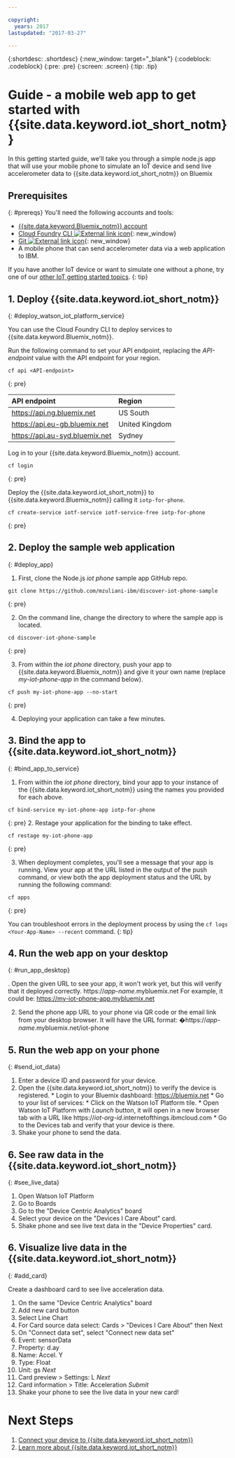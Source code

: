 ```yaml
---

copyright:
  years: 2017
lastupdated: "2017-03-27"

---
```


{:shortdesc: .shortdesc}
{:new_window: target="_blank"}
{:codeblock: .codeblock}
{:pre: .pre}
{:screen: .screen}
{:tip: .tip}


# Guide - a mobile web app to get started with {{site.data.keyword.iot_short_notm}} 
In this getting started guide, we'll take you through a simple node.js app that will use your mobile phone to simulate an IoT device and send live accelerometer data to {{site.data.keyword.iot_short_notm}} on Bluemix

## Prerequisites
{: #prereqs}
You'll need the following accounts and tools:
* [{{site.data.keyword.Bluemix_notm}} account](https://console.ng.bluemix.net/registration/)
* [Cloud Foundry CLI ![External link icon](../../icons/launch-glyph.svg "External link icon")](https://github.com/cloudfoundry/cli#downloads){: new_window}
* [Git ![External link icon](../../icons/launch-glyph.svg "External link icon")](https://git-scm.com/downloads){: new_window}
* A mobile phone that can send accelerometer data via a web application to IBM.

If you have another IoT device or want to simulate one without a phone, try one of our [other IoT getting started topics](https://bluemix.net/docs/starters/IoT/iot500.html).
{: tip}


## 1. Deploy {{site.data.keyword.iot_short_notm}}
{: #deploy_watson_iot_platform_service}

You can use the Cloud Foundry CLI to deploy services to {{site.data.keyword.Bluemix_notm}}.

Run the following command to set your API endpoint, replacing the _API-endpoint_ value with the API endpoint for your region.
   ```
cf api <API-endpoint>
   ```
   {: pre}

|API endpoint                    |Region          |
|:-------------------------------|:---------------|
| https://api.ng.bluemix.net     | US South       |
| https://api.eu-gb.bluemix.net  | United Kingdom |
| https://api.au-syd.bluemix.net | Sydney         |

Log in to your {{site.data.keyword.Bluemix_notm}} account.

  ```
cf login
  ```
  {: pre}

Deploy the {{site.data.keyword.iot_short_notm}} to {{site.data.keyword.Bluemix_notm}} calling it `iotp-for-phone`.
  ```
cf create-service iotf-service iotf-service-free iotp-for-phone
  ```
  {: pre}

## 2. Deploy the sample web application
{: #deploy_app}

1. First, clone the Node.js *iot phone* sample app GitHub repo.
  ```
git clone https://github.com/mzuliani-ibm/discover-iot-phone-sample
  ```
  {: pre}
  
2. On the command line, change the directory to where the sample app is located.
  ```
cd discover-iot-phone-sample
  ```
  {: pre}  
  
3. From within the *iot phone* directory, push your app to {{site.data.keyword.Bluemix_notm}} and give it your own name (replace *my-iot-phone-app* in the command below).
  ```
cf push my-iot-phone-app --no-start
  ```
  {: pre}

4. Deploying your application can take a few minutes.


## 3. Bind the app to {{site.data.keyword.iot_short_notm}}
{: #bind_app_to_service}
1. From within the *iot phone* directory, bind your app to your instance of the {{site.data.keyword.iot_short_notm}} using the names you provided for each above.
  ```
cf bind-service my-iot-phone-app iotp-for-phone
  ```
  {: pre}
2. Restage your application for the binding to take effect.
  ```
cf restage my-iot-phone-app
  ```
  {: pre}
  
3.  When deployment completes, you'll see a message that your app is running. View your app at the URL listed in the output of the push command, or view both the app deployment status and the URL by running the following command:
  ```
cf apps
  ```
  {: pre}

You can troubleshoot errors in the deployment process by using the `cf logs <Your-App-Name> --recent` command.
{: tip} 


## 4. Run the web app on your desktop
{: #run_app_desktop}

  . Open the given URL to see your app, it won't work yet, but this will verify that it deployed correctly.
https://*app-name*.mybluemix.net
For example, it could be:
https://my-iot-phone-app.mybluemix.net
  
  2. Send the phone app URL to your phone via QR code or the email link from your desktop browser.
  It will have the URL format:
  �https://*app-name*.mybluemix.net/iot-phone


## 5. Run the web app on your phone
{: #send_iot_data}

  1. Enter a device ID and password for your device.
  2. Open the {{site.data.keyword.iot_short_notm}} to verify the device is registered.
    * Login to your Bluemix dashboard: https://bluemix.net
    * Go to your list of services: 
    * Click on the Watson IoT Platform tile.
    * Open Watson IoT Platform with *Launch* button, it will open in a new browser tab with a URL like https://*iot-org-id*.internetofthings.ibmcloud.com
    * Go to the Devices tab and verify that your device is there.
  3. Shake your phone to send the data.


## 6. See raw data in the {{site.data.keyword.iot_short_notm}}
{: #see_live_data}

1. Open Watson IoT Platform
2. Go to Boards
3. Go to the "Device Centric Analytics" board
4. Select your device on the "Devices I Care About" card.
3. Shake phone and see live text data in the "Device Properties" card.

## 6. Visualize live data in the {{site.data.keyword.iot_short_notm}}
{: #add_card}

Create a dashboard card to see live acceleration data.

1. On the same "Device Centric Analytics" board
2. Add new card button
3. Select Line Chart
4. For Card source data select: Cards > "Devices I Care About" then Next
5. On "Connect data set", select "Connect new data set"
6. Event: sensorData
7. Property: d.ay
8. Name: Accel. Y
9. Type: Float
10. Unit: gs *Next*
11. Card preview > Settings: L *Next*
12. Card information > Title: Acceleration *Submit*
13. Shake your phone to see the live data in your new card!

# Next Steps
1. [Connect your device to {{site.data.keyword.iot_short_notm}}](https://bluemix.net/docs/services/IoT/iotplatform_task.html)
2. [Learn more about {{site.data.keyword.iot_short_notm}}](https://bluemix.net/docs/services/IoT/iotplatform_overview.html)


